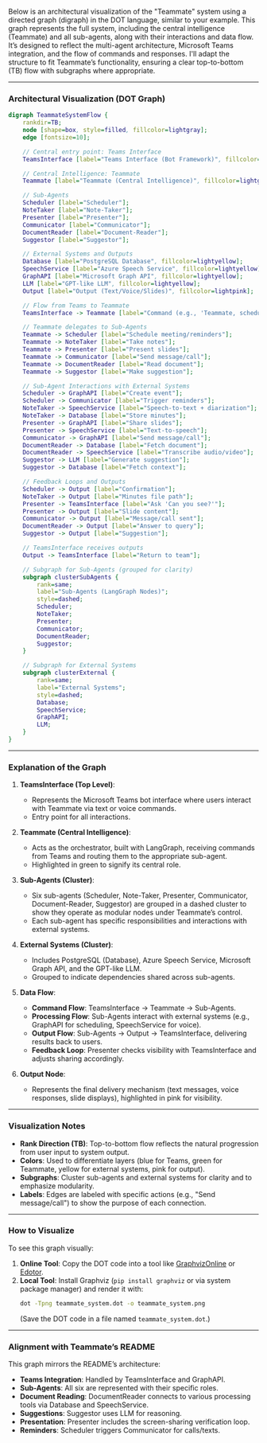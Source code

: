 Below is an architectural visualization of the "Teammate" system using a directed graph (digraph) in the DOT language, similar to your example. This graph represents the full system, including the central intelligence (Teammate) and all sub-agents, along with their interactions and data flow. It’s designed to reflect the multi-agent architecture, Microsoft Teams integration, and the flow of commands and responses. I'll adapt the structure to fit Teammate’s functionality, ensuring a clear top-to-bottom (TB) flow with subgraphs where appropriate.

---

### Architectural Visualization (DOT Graph)
```dot
digraph TeammateSystemFlow {
    rankdir=TB;
    node [shape=box, style=filled, fillcolor=lightgray];
    edge [fontsize=10];

    // Central entry point: Teams Interface
    TeamsInterface [label="Teams Interface (Bot Framework)", fillcolor=lightblue];

    // Central Intelligence: Teammate
    Teammate [label="Teammate (Central Intelligence)", fillcolor=lightgreen];

    // Sub-Agents
    Scheduler [label="Scheduler"];
    NoteTaker [label="Note-Taker"];
    Presenter [label="Presenter"];
    Communicator [label="Communicator"];
    DocumentReader [label="Document-Reader"];
    Suggestor [label="Suggestor"];

    // External Systems and Outputs
    Database [label="PostgreSQL Database", fillcolor=lightyellow];
    SpeechService [label="Azure Speech Service", fillcolor=lightyellow];
    GraphAPI [label="Microsoft Graph API", fillcolor=lightyellow];
    LLM [label="GPT-like LLM", fillcolor=lightyellow];
    Output [label="Output (Text/Voice/Slides)", fillcolor=lightpink];

    // Flow from Teams to Teammate
    TeamsInterface -> Teammate [label="Command (e.g., 'Teammate, schedule')"];

    // Teammate delegates to Sub-Agents
    Teammate -> Scheduler [label="Schedule meeting/reminders"];
    Teammate -> NoteTaker [label="Take notes"];
    Teammate -> Presenter [label="Present slides"];
    Teammate -> Communicator [label="Send message/call"];
    Teammate -> DocumentReader [label="Read document"];
    Teammate -> Suggestor [label="Make suggestion"];

    // Sub-Agent Interactions with External Systems
    Scheduler -> GraphAPI [label="Create event"];
    Scheduler -> Communicator [label="Trigger reminders"];
    NoteTaker -> SpeechService [label="Speech-to-text + diarization"];
    NoteTaker -> Database [label="Store minutes"];
    Presenter -> GraphAPI [label="Share slides"];
    Presenter -> SpeechService [label="Text-to-speech"];
    Communicator -> GraphAPI [label="Send message/call"];
    DocumentReader -> Database [label="Fetch document"];
    DocumentReader -> SpeechService [label="Transcribe audio/video"];
    Suggestor -> LLM [label="Generate suggestion"];
    Suggestor -> Database [label="Fetch context"];

    // Feedback Loops and Outputs
    Scheduler -> Output [label="Confirmation"];
    NoteTaker -> Output [label="Minutes file path"];
    Presenter -> TeamsInterface [label="Ask 'Can you see?'"];
    Presenter -> Output [label="Slide content"];
    Communicator -> Output [label="Message/call sent"];
    DocumentReader -> Output [label="Answer to query"];
    Suggestor -> Output [label="Suggestion"];

    // TeamsInterface receives outputs
    Output -> TeamsInterface [label="Return to team"];

    // Subgraph for Sub-Agents (grouped for clarity)
    subgraph clusterSubAgents {
        rank=same;
        label="Sub-Agents (LangGraph Nodes)";
        style=dashed;
        Scheduler;
        NoteTaker;
        Presenter;
        Communicator;
        DocumentReader;
        Suggestor;
    }

    // Subgraph for External Systems
    subgraph clusterExternal {
        rank=same;
        label="External Systems";
        style=dashed;
        Database;
        SpeechService;
        GraphAPI;
        LLM;
    }
}
```

---

### Explanation of the Graph
1. **TeamsInterface (Top Level)**:
   - Represents the Microsoft Teams bot interface where users interact with Teammate via text or voice commands.
   - Entry point for all interactions.

2. **Teammate (Central Intelligence)**:
   - Acts as the orchestrator, built with LangGraph, receiving commands from Teams and routing them to the appropriate sub-agent.
   - Highlighted in green to signify its central role.

3. **Sub-Agents (Cluster)**:
   - Six sub-agents (Scheduler, Note-Taker, Presenter, Communicator, Document-Reader, Suggestor) are grouped in a dashed cluster to show they operate as modular nodes under Teammate’s control.
   - Each sub-agent has specific responsibilities and interactions with external systems.

4. **External Systems (Cluster)**:
   - Includes PostgreSQL (Database), Azure Speech Service, Microsoft Graph API, and the GPT-like LLM.
   - Grouped to indicate dependencies shared across sub-agents.

5. **Data Flow**:
   - **Command Flow**: TeamsInterface → Teammate → Sub-Agents.
   - **Processing Flow**: Sub-Agents interact with external systems (e.g., GraphAPI for scheduling, SpeechService for voice).
   - **Output Flow**: Sub-Agents → Output → TeamsInterface, delivering results back to users.
   - **Feedback Loop**: Presenter checks visibility with TeamsInterface and adjusts sharing accordingly.

6. **Output Node**:
   - Represents the final delivery mechanism (text messages, voice responses, slide displays), highlighted in pink for visibility.

---

### Visualization Notes
- **Rank Direction (TB)**: Top-to-bottom flow reflects the natural progression from user input to system output.
- **Colors**: Used to differentiate layers (blue for Teams, green for Teammate, yellow for external systems, pink for output).
- **Subgraphs**: Cluster sub-agents and external systems for clarity and to emphasize modularity.
- **Labels**: Edges are labeled with specific actions (e.g., "Send message/call") to show the purpose of each connection.

---

### How to Visualize
To see this graph visually:
1. **Online Tool**: Copy the DOT code into a tool like [GraphvizOnline](https://dreampuf.github.io/GraphvizOnline/) or [Edotor](https://edotor.net/).
2. **Local Tool**: Install Graphviz (`pip install graphviz` or via system package manager) and render it with:
   ```bash
   dot -Tpng teammate_system.dot -o teammate_system.png
   ```
   (Save the DOT code in a file named `teammate_system.dot`.)

---

### Alignment with Teammate’s README
This graph mirrors the README’s architecture:
- **Teams Integration**: Handled by TeamsInterface and GraphAPI.
- **Sub-Agents**: All six are represented with their specific roles.
- **Document Reading**: DocumentReader connects to various processing tools via Database and SpeechService.
- **Suggestions**: Suggestor uses LLM for reasoning.
- **Presentation**: Presenter includes the screen-sharing verification loop.
- **Reminders**: Scheduler triggers Communicator for calls/texts.
